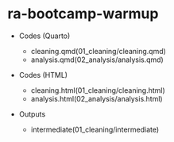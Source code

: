 # ra-bootcamp-warmup

- Codes (Quarto)
  - cleaning.qmd(01_cleaning/cleaning.qmd)
  - analysis.qmd(02_analysis/analysis.qmd)

- Codes (HTML)
  - cleaning.html(01_cleaning/cleaning.html)
  - analysis.html(02_analysis/analysis.html)
  
- Outputs
  - intermediate(01_cleaning/intermediate)